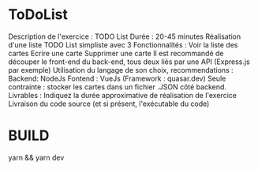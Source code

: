 # ToDoList

Description de l'exercice :
TODO List
Durée : 20-45 minutes
Réalisation d'une liste TODO List simpliste avec 3 Fonctionnalités :
Voir la liste des cartes
Ecrire une carte
Supprimer une carte
Il est recommandé de découper le front-end du back-end, tous deux liés par une API (Express.js par exemple)
Utilisation du langage de son choix, recommendations :
Backend: NodeJs
Fontend : VueJs (Framework : quasar.dev)
Seule contrainte : stocker les cartes dans un fichier .JSON côté backend.
Livrables :
Indiquez la durée approximative de réalisation de l'exercice
Livraison du code source (et si présent, l'exécutable du code)


# BUILD

yarn && yarn dev
